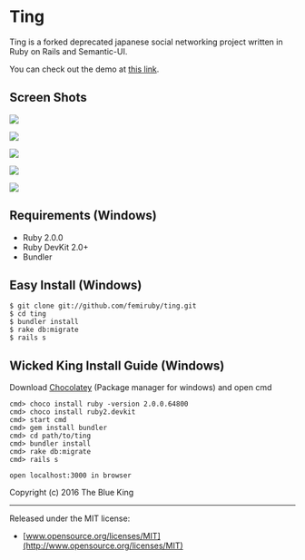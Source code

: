 # Ting

Ting is a forked deprecated japanese social networking project written in Ruby on Rails and Semantic-UI.

You can check out the demo at [this link](http://tinger.herokuapp.com).

## Screen Shots

![](http://ww1.sinaimg.cn/large/76dc7f1bgw1ent5zzgeyvj21kw11416d.jpg)

![](http://ww1.sinaimg.cn/large/76dc7f1bgw1ent5xvakuyj21kw114qce.jpg)

![](http://ww4.sinaimg.cn/large/76dc7f1bgw1ent5z2xqrnj21kw114n2c.jpg)

![](http://ww4.sinaimg.cn/large/76dc7f1bgw1ent60hhp39j21kw11443g.jpg)

![](http://ww1.sinaimg.cn/large/76dc7f1bgw1ent60ssvxgj21kw1147aa.jpg)

## Requirements (Windows)

+ Ruby 2.0.0
+ Ruby DevKit 2.0+
+ Bundler

## Easy Install (Windows)
    $ git clone git://github.com/femiruby/ting.git
    $ cd ting
    $ bundler install
    $ rake db:migrate
    $ rails s

## Wicked King Install Guide (Windows)
Download [Chocolatey](https://chocolatey.org/) (Package manager for windows) and open cmd

    cmd> choco install ruby -version 2.0.0.64800
    cmd> choco install ruby2.devkit
    cmd> start cmd
    cmd> gem install bundler
    cmd> cd path/to/ting
    cmd> bundler install
    cmd> rake db:migrate
    cmd> rails s
    
    open localhost:3000 in browser



Copyright (c) 2016 The Blue King

---------------

Released under the MIT license:

* [www.opensource.org/licenses/MIT](http://www.opensource.org/licenses/MIT)
